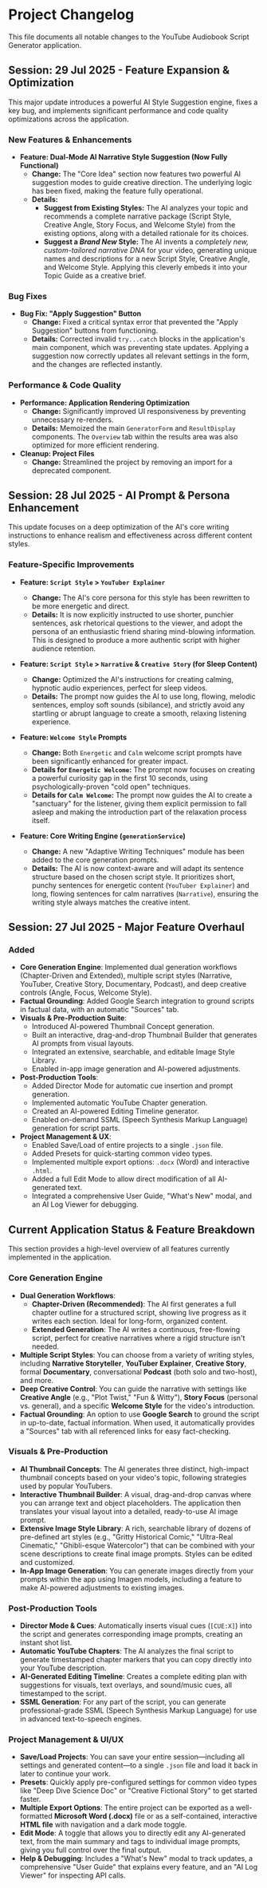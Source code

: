 # Project Changelog

This file documents all notable changes to the YouTube Audiobook Script Generator application.

## Session: 29 Jul 2025 - Feature Expansion & Optimization

This major update introduces a powerful AI Style Suggestion engine, fixes a key bug, and implements significant performance and code quality optimizations across the application.

### New Features & Enhancements
- **Feature: Dual-Mode AI Narrative Style Suggestion (Now Fully Functional)**
  - **Change:** The "Core Idea" section now features two powerful AI suggestion modes to guide creative direction. The underlying logic has been fixed, making the feature fully operational.
  - **Details:**
    - **Suggest from Existing Styles:** The AI analyzes your topic and recommends a complete narrative package (Script Style, Creative Angle, Story Focus, and Welcome Style) from the existing options, along with a detailed rationale for its choices.
    - **Suggest a *Brand New* Style:** The AI invents a *completely new, custom-tailored narrative DNA* for your video, generating unique names and descriptions for a new Script Style, Creative Angle, and Welcome Style. Applying this cleverly embeds it into your Topic Guide as a creative brief.

### Bug Fixes
- **Bug Fix: "Apply Suggestion" Button**
  - **Change:** Fixed a critical syntax error that prevented the "Apply Suggestion" buttons from functioning.
  - **Details:** Corrected invalid `try...catch` blocks in the application's main component, which was preventing state updates. Applying a suggestion now correctly updates all relevant settings in the form, and the changes are reflected instantly.

### Performance & Code Quality
- **Performance: Application Rendering Optimization**
  - **Change:** Significantly improved UI responsiveness by preventing unnecessary re-renders.
  - **Details:** Memoized the main `GeneratorForm` and `ResultDisplay` components. The `Overview` tab within the results area was also optimized for more efficient rendering.
- **Cleanup: Project Files**
  - **Change:** Streamlined the project by removing an import for a deprecated component.

## Session: 28 Jul 2025 - AI Prompt & Persona Enhancement

This update focuses on a deep optimization of the AI's core writing instructions to enhance realism and effectiveness across different content styles.

### Feature-Specific Improvements

- **Feature: `Script Style` > `YouTuber Explainer`**
  - **Change:** The AI's core persona for this style has been rewritten to be more energetic and direct.
  - **Details:** It is now explicitly instructed to use shorter, punchier sentences, ask rhetorical questions to the viewer, and adopt the persona of an enthusiastic friend sharing mind-blowing information. This is designed to produce a more authentic script with higher audience retention.

- **Feature: `Script Style` > `Narrative` & `Creative Story` (for Sleep Content)**
  - **Change:** Optimized the AI's instructions for creating calming, hypnotic audio experiences, perfect for sleep videos.
  - **Details:** The prompt now guides the AI to use long, flowing, melodic sentences, employ soft sounds (sibilance), and strictly avoid any startling or abrupt language to create a smooth, relaxing listening experience.

- **Feature: `Welcome Style` Prompts**
  - **Change:** Both `Energetic` and `Calm` welcome script prompts have been significantly enhanced for greater impact.
  - **Details for `Energetic Welcome`:** The prompt now focuses on creating a powerful curiosity gap in the first 10 seconds, using psychologically-proven "cold open" techniques.
  - **Details for `Calm Welcome`:** The prompt now guides the AI to create a "sanctuary" for the listener, giving them explicit permission to fall asleep and making the introduction part of the relaxation process itself.

- **Feature: Core Writing Engine (`generationService`)**
  - **Change:** A new "Adaptive Writing Techniques" module has been added to the core generation prompts.
  - **Details:** The AI is now context-aware and will adapt its sentence structure based on the chosen script style. It prioritizes short, punchy sentences for energetic content (`YouTuber Explainer`) and long, flowing sentences for calm narratives (`Narrative`), ensuring the writing style always matches the creative intent.


## Session: 27 Jul 2025 - Major Feature Overhaul

### Added
- **Core Generation Engine**: Implemented dual generation workflows (Chapter-Driven and Extended), multiple script styles (Narrative, YouTuber, Creative Story, Documentary, Podcast), and deep creative controls (Angle, Focus, Welcome Style).
- **Factual Grounding**: Added Google Search integration to ground scripts in factual data, with an automatic "Sources" tab.
- **Visuals & Pre-Production Suite**:
  - Introduced AI-powered Thumbnail Concept generation.
  - Built an interactive, drag-and-drop Thumbnail Builder that generates AI prompts from visual layouts.
  - Integrated an extensive, searchable, and editable Image Style Library.
  - Enabled in-app image generation and AI-powered adjustments.
- **Post-Production Tools**:
  - Added Director Mode for automatic cue insertion and prompt generation.
  - Implemented automatic YouTube Chapter generation.
  - Created an AI-powered Editing Timeline generator.
  - Enabled on-demand SSML (Speech Synthesis Markup Language) generation for script parts.
- **Project Management & UX**:
  - Enabled Save/Load of entire projects to a single `.json` file.
  - Added Presets for quick-starting common video types.
  - Implemented multiple export options: `.docx` (Word) and interactive `.html`.
  - Added a full Edit Mode to allow direct modification of all AI-generated text.
  - Integrated a comprehensive User Guide, "What's New" modal, and an AI Log Viewer for debugging.

## Current Application Status & Feature Breakdown

This section provides a high-level overview of all features currently implemented in the application.

### Core Generation Engine
*   **Dual Generation Workflows**:
    *   **Chapter-Driven (Recommended)**: The AI first generates a full chapter outline for a structured script, showing live progress as it writes each section. Ideal for long-form, organized content.
    *   **Extended Generation**: The AI writes a continuous, free-flowing script, perfect for creative narratives where a rigid structure isn't needed.
*   **Multiple Script Styles**: You can choose from a variety of writing styles, including **Narrative Storyteller**, **YouTuber Explainer**, **Creative Story**, formal **Documentary**, conversational **Podcast** (both solo and two-host), and more.
*   **Deep Creative Control**: You can guide the narrative with settings like **Creative Angle** (e.g., "Plot Twist," "Fun & Witty"), **Story Focus** (personal vs. general), and a specific **Welcome Style** for the video's introduction.
*   **Factual Grounding**: An option to use **Google Search** to ground the script in up-to-date, factual information. When used, it automatically provides a "Sources" tab with all referenced links for easy fact-checking.

### Visuals & Pre-Production
*   **AI Thumbnail Concepts**: The AI generates three distinct, high-impact thumbnail concepts based on your video's topic, following strategies used by popular YouTubers.
*   **Interactive Thumbnail Builder**: A visual, drag-and-drop canvas where you can arrange text and object placeholders. The application then translates your visual layout into a detailed, ready-to-use AI image prompt.
*   **Extensive Image Style Library**: A rich, searchable library of dozens of pre-defined art styles (e.g., "Gritty Historical Comic," "Ultra-Real Cinematic," "Ghibli-esque Watercolor") that can be combined with your scene descriptions to create final image prompts. Styles can be edited and customized.
*   **In-App Image Generation**: You can generate images directly from your prompts within the app using Imagen models, including a feature to make AI-powered adjustments to existing images.

### Post-Production Tools
*   **Director Mode & Cues**: Automatically inserts visual cues (`[CUE:X]`) into the script and generates corresponding image prompts, creating an instant shot list.
*   **Automatic YouTube Chapters**: The AI analyzes the final script to generate timestamped chapter markers that you can copy directly into your YouTube description.
*   **AI-Generated Editing Timeline**: Creates a complete editing plan with suggestions for visuals, text overlays, and sound/music cues, all timestamped to the script.
*   **SSML Generation**: For any part of the script, you can generate professional-grade SSML (Speech Synthesis Markup Language) for use in advanced text-to-speech engines.

### Project Management & UI/UX
*   **Save/Load Projects**: You can save your entire session—including all settings and generated content—to a single `.json` file and load it back in later to continue your work.
*   **Presets**: Quickly apply pre-configured settings for common video types like "Deep Dive Science Doc" or "Creative Fictional Story" to get started faster.
*   **Multiple Export Options**: The entire project can be exported as a well-formatted **Microsoft Word (.docx)** file or as a self-contained, interactive **HTML file** with navigation and a dark mode toggle.
*   **Edit Mode**: A toggle that allows you to directly edit any AI-generated text, from the main summary and tags to individual image prompts, giving you full control over the final output.
*   **Help & Debugging**: Includes a "What's New" modal to track updates, a comprehensive "User Guide" that explains every feature, and an "AI Log Viewer" for inspecting API calls.
